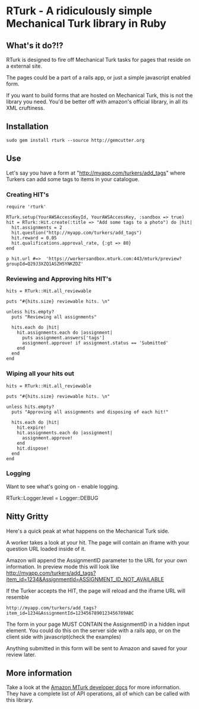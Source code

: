# RTurk - A ridiculously simple Mechanical Turk library in Ruby

## What's it do?!?

RTurk is designed to fire off Mechanical Turk tasks for pages that reside on a external site.

The pages could be a part of a rails app, or just a simple javascript enabled form.

If you want to build forms that are hosted on Mechanical Turk, this is not the library you need.
You'd be better off with amazon's official library, in all its XML cruftiness.

## Installation

    sudo gem install rturk --source http://gemcutter.org
    
## Use

Let's say you have a form at "http://myapp.com/turkers/add_tags" where Turkers can add some tags to items in your catalogue.

### Creating HIT's

    require 'rturk'

    RTurk.setup(YourAWSAccessKeyId, YourAWSAccessKey, :sandbox => true)
    hit = RTurk::Hit.create(:title => "Add some tags to a photo") do |hit|
      hit.assignments = 2
      hit.question("http://myapp.com/turkers/add_tags")
      hit.reward = 0.05
      hit.qualifications.approval_rate, {:gt => 80}
    end
    
    p hit.url #=>  'https://workersandbox.mturk.com:443/mturk/preview?groupId=Q29J3XZQ1ASZH5YNKZDZ'
    
### Reviewing and Approving hits HIT's

    hits = RTurk::Hit.all_reviewable

    puts "#{hits.size} reviewable hits. \n"

    unless hits.empty?
      puts "Reviewing all assignments"
  
      hits.each do |hit|
        hit.assignments.each do |assignment|
          puts assignment.answers['tags']
          assignment.approve! if assignment.status == 'Submitted'
        end
      end
    end
  
### Wiping all your hits out
    hits = RTurk::Hit.all_reviewable

    puts "#{hits.size} reviewable hits. \n"

    unless hits.empty?
      puts "Approving all assignments and disposing of each hit!"
  
      hits.each do |hit|
        hit.expire!
        hit.assignments.each do |assignment|
          assignment.approve!
        end
        hit.dispose!
      end
    end
    
    
### Logging
Want to see what's going on - enable logging.

RTurk::Logger.level = Logger::DEBUG
    
## Nitty Gritty

Here's a quick peak at what happens on the Mechanical Turk side.

A worker takes a look at your hit. The page will contain an iframe with your question URL loaded inside of it.

Amazon will append the AssignmentID parameter to the URL for your own information. In preview mode this will look like
    http://myapp.com/turkers/add_tags?item_id=1234&AssignmentId=ASSIGNMENT_ID_NOT_AVAILABLE
    
If the Turker accepts the HIT, the page will reload and the iframe URL will resemble

    http://myapp.com/turkers/add_tags?item_id=1234&AssignmentId=1234567890123456789ABC
    
The form in your page MUST CONTAIN the AssignmentID in a hidden input element. You could do this on the server side with a rails app, or on the client side with javascript(check the examples)

Anything submitted in this form will be sent to Amazon and saved for your review later.

## More information

Take a look at the [Amazon MTurk developer docs](http://docs.amazonwebservices.com/AWSMechTurk/latest/AWSMechanicalTurkRequester/) for more information. They have a complete list of API operations, all of which can be called with this library.

    
    